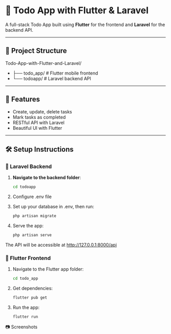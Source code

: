# 📝 Todo App with Flutter & Laravel

A full-stack Todo App built using **Flutter** for the frontend and **Laravel** for the backend API.

---

## 📁 Project Structure

Todo-App-with-Flutter-and-Laravel/
- ├── todo_app/ # Flutter mobile frontend
- └── todoapp/ # Laravel backend API

---

## 🚀 Features

- Create, update, delete tasks
- Mark tasks as completed
- RESTful API with Laravel
- Beautiful UI with Flutter

---

## 🛠️ Setup Instructions

### 🔧 Laravel Backend

1. **Navigate to the backend folder**:
   ```bash
   cd todoapp

2. Configure .env file

3. Set up your database in .env, then run:
    ```bash
    php artisan migrate

4. Serve the app:
    ```bash
    php artisan serve

The API will be accessible at http://127.0.0.1:8000/api

### 📱 Flutter Frontend

1. Navigate to the Flutter app folder:
    ```bash
    cd todo_app

2. Get dependencies:
    ```bash
    flutter pub get

3. Run the app:
    ```bash
    flutter run


📷 Screenshots
[<!-- Add your screenshots here -->](https://github.com/user-attachments/assets/fe0e0bd3-b669-470b-9b78-cf9c86c7a489)

